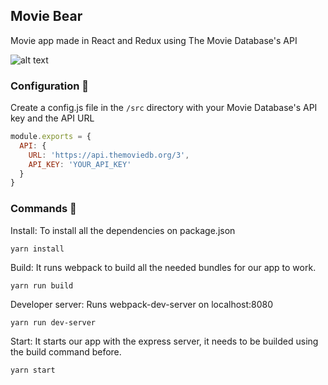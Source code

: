 ## Movie Bear

Movie app made in React and Redux using The Movie Database's API

![alt text](https://i.imgur.com/98Yzww1.png)

### Configuration 🔧

Create a config.js file in the ```/src``` directory with your Movie Database's API key and the API URL

```js
module.exports = {
  API: {
    URL: 'https://api.themoviedb.org/3',
    API_KEY: 'YOUR_API_KEY'
  }
}
```

### Commands 💾

Install: To install all the dependencies on package.json

```yarn install```

Build: It runs webpack to build all the needed bundles for our app to work.

```yarn run build```

Developer server: Runs webpack-dev-server on localhost:8080

```yarn run dev-server```

Start: It starts our app with the express server, it needs to be builded using the build command before.

```yarn start```




